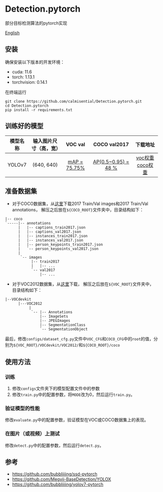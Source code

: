 # Detection.pytorch
部分目标检测算法的pytorch实现

[English](https://github.com/calmisential/Detection.pytorch/blob/main/README_EN.md)
## 安装
确保安装以下版本的开发环境：
- cuda: 11.6
- torch: 1.13.1
- torchvision: 0.14.1

在终端运行
```commandline
git clone https://github.com/calmisential/Detection.pytorch.git
cd Detection.pytorch
pip install -r requirements.txt
```

## 训练好的模型
|   模型名称    | 输入图片尺寸（高，宽） |     VOC val      |      COCO val2017       |                                                                                     下载地址                                                                                     |  
|:---------:|:----:|:----------------:|:-----------------------:|:--------------------:|
|  YOLOv7   | (640, 640)  | [mAP = 75.75%](https://github.com/calmisential/Detection.pytorch/blob/main/performance/yolov7_voc_val.txt) | [AP(0.5~0.95) = 48 %](https://github.com/calmisential/Detection.pytorch/blob/main/performance/yolov7_coco_val2017.txt) | [voc权重](https://github.com/calmisential/Detection.pytorch/releases/download/YOLOv7_weights-voc/YOLOv7_voc_final.pth) [coco权重](https://github.com/bubbliiiing/yolov7-pytorch) |

## 准备数据集
- 对于COCO数据集，从[这里](https://cocodataset.org/#download)下载2017 Train/Val images和2017 Train/Val annotations，
解压之后放在`${COCO_ROOT}`文件夹中，目录结构如下：
```
|-- coco
`-----|-- annotations
      |   |-- captions_train2017.json
      |   |-- captions_val2017.json
      |   |-- instances_train2017.json
      |   |-- instances_val2017.json
      |   |-- person_keypoints_train2017.json
      |   `-- person_keypoints_val2017.json
      |
       `-- images
            |-- train2017
            |   |-- ... 
            `-- val2017
                |-- ... 
```
- 对于VOC2012数据集，从[这里](http://host.robots.ox.ac.uk/pascal/VOC/voc2012/index.html#devkit)下载，
解压之后放在`${VOC_ROOT}`文件夹中，目录结构如下：
```
|--VOCdevkit
      |---VOC2012
           |
            `-- |-- Annotations
                |-- ImageSets
                |-- JPEGImages
                |-- SegmentationClass
                `-- SegmentationObject
```
最后，修改`configs/dataset_cfg.py`文件中`VOC_CFG`和`COCO_CFG`中的`root`的值，分别为`${VOC_ROOT}/VOCdevkit/VOC2012/`和`${COCO_ROOT}/coco`

## 使用方法
### 训练
1. 修改`configs`文件夹下的模型配置文件中的参数
2. 修改`train.py`中的配置参数，将`MODE`改为0，然后运行`train.py`。

### 验证模型的性能
修改`evaluate.py`中的配置参数，验证模型在VOC或COCO数据集上的表现。

### 在图片（或视频）上测试
修改`detect.py`中的配置参数，然后运行`detect.py`。

## 参考
- https://github.com/bubbliiiing/ssd-pytorch
- https://github.com/Megvii-BaseDetection/YOLOX
- https://github.com/bubbliiiing/yolov7-pytorch
